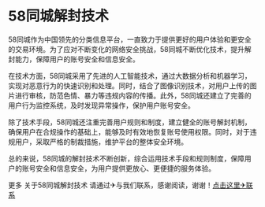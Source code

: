 # 58同城解封技术

58同城作为中国领先的分类信息平台，一直致力于提供更好的用户体验和更安全的交易环境。为了应对不断变化的网络安全挑战，58同城不断优化技术，提升解封能力，保障用户的账号安全和信息安全。

在技术方面，58同城采用了先进的人工智能技术，通过大数据分析和机器学习，实现对恶意行为的快速识别和处理。同时，结合了图像识别技术，对用户上传的图片进行审核，防范色情、暴力等违规内容的传播。此外，58同城还建立了完善的用户行为监控系统，及时发现异常操作，保护用户账号安全。

除了技术手段，58同城还注重完善用户规则和制度，建立健全的账号解封机制，确保用户在合规操作的基础上，能够及时有效地恢复账号使用权限。同时，对于违规用户，采取严格的制裁措施，维护平台的整体安全环境。

总的来说，58同城的解封技术不断创新，综合运用技术手段和规则制度，保障用户的账号安全和信息安全，为用户提供更放心、更便捷的服务体验。

更多 关于58同城解封技术 请通过✈与我们联系，感谢阅读，谢谢！[点击这里✈联系](https://t.me/LM999bot)